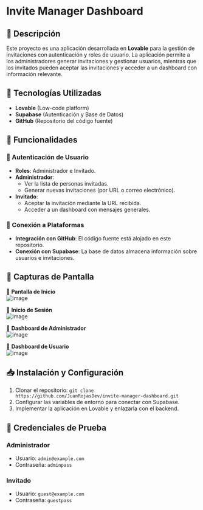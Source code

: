 # Invite Manager Dashboard

## 📌 Descripción
Este proyecto es una aplicación desarrollada en **Lovable** para la gestión de invitaciones con autenticación y roles de usuario.
La aplicación permite a los administradores generar invitaciones y gestionar usuarios, mientras que los invitados pueden aceptar las invitaciones y acceder a un dashboard con información relevante.

## 🚀 Tecnologías Utilizadas
- **Lovable** (Low-code platform)
- **Supabase** (Autenticación y Base de Datos)
- **GitHub** (Repositorio del código fuente)

## 🎯 Funcionalidades
### 🔑 Autenticación de Usuario
- **Roles**: Administrador e Invitado.
- **Administrador**:
  - Ver la lista de personas invitadas.
  - Generar nuevas invitaciones (por URL o correo electrónico).
- **Invitado**:
  - Aceptar la invitación mediante la URL recibida.
  - Acceder a un dashboard con mensajes generales.

### 🔗 Conexión a Plataformas
- **Integración con GitHub**: El código fuente está alojado en este repositorio.
- **Conexión con Supabase**: La base de datos almacena información sobre usuarios e invitaciones.

## 📸 Capturas de Pantalla
🔹 **Pantalla de Inicio**  
![image](https://github.com/user-attachments/assets/1e63173d-d08a-4e70-ad50-24d43b735b35)

🔹 **Inicio de Sesión**  
![image](https://github.com/user-attachments/assets/acf8e8b0-0571-4f59-ab1d-a4560b3b3aa5)

🔹 **Dashboard de Administrador**  
![image](https://github.com/user-attachments/assets/3c196f6c-db90-4bf2-87e3-27d082afd7d1)

🔹 **Dashboard de Usuario**  
![image](https://github.com/user-attachments/assets/9924a2d4-2a8b-4375-ba92-02c9c6fea1e4)

## 📥 Instalación y Configuración
1. Clonar el repositorio:
``
git clone https://github.com/JuanRojasDev/invite-manager-dashboard.git
``
2. Configurar las variables de entorno para conectar con Supabase.
3. Implementar la aplicación en Lovable y enlazarla con el backend.

## 🔑 Credenciales de Prueba
### **Administrador**
- Usuario: `admin@example.com`
- Contraseña: `adminpass`

### **Invitado**
- Usuario: `guest@example.com`
- Contraseña: `guestpass`
